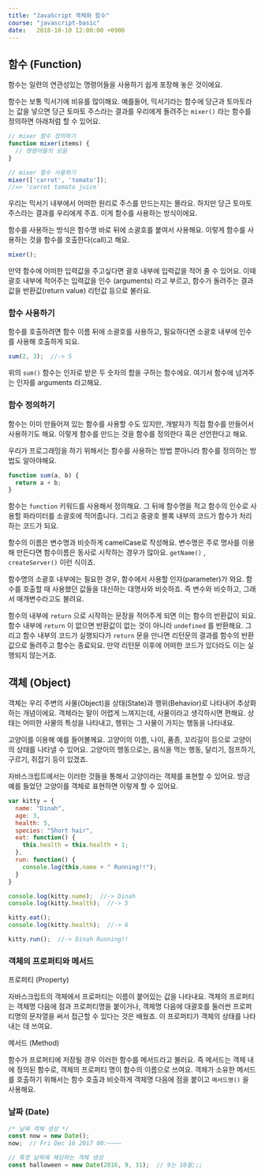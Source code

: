 ```yaml
---
title: "JavaScript 객체와 함수"
course: "javascript-basic"
date:   2018-10-10 12:00:00 +0900
---
```






## 함수 (Function)

함수는 일련의 연관성있는 명령어들을 사용하기 쉽게 포장해 놓은 것이에요. 

함수는 보통 믹서기에 비유를 많이해요. 예를들어, 믹서기라는 함수에 당근과 토마토라는 값을 넣으면 당근 토마토 주스라는 결과를 우리에게 돌려주는 `mixer()` 라는 함수를 정의하면 아래처럼 할 수 있어요.

```js
// mixer 함수 정의하기
function mixer(items) {
  // 명령어들의 모음
}

// mixer 함수 사용하기
mixer(['carrot', 'tomato']);
//=> 'carrot tomato juice'
```

우리는 믹서기 내부에서 어떠한 원리로 주스를 만드는지는 몰라요. 하지만 당근 토마토 주스라는 결과를 우리에게 주죠. 이게 함수를 사용하는 방식이에요.

함수를 사용하는 방식은 함수명 바로 뒤에 소괄호를 붙여서 사용해요. 이렇게 함수를 사용하는 것을 함수를 호출한다(call)고 해요.

```js
mixer();
```

만약 함수에 어떠한 입력값을 주고싶다면 괄호 내부에 입력값을 적어 줄 수 있어요. 이때 괄호 내부에 적어주는 입력값을 인수 (arguments) 라고 부르고, 함수가 돌려주는 결과값을 반환값(return value) 리턴값 등으로 불러요.



### 함수 사용하기

함수를 호출하려면 함수 이름 뒤에 소괄호를 사용하고, 필요하다면 소괄호 내부에 인수를 사용해 호출하게 되요.

```js
sum(2, 3);  //-> 5
```

위의 `sum()` 함수는 인자로 받은 두 숫자의 합을 구하는 함수에요. 여기서 함수에 넘겨주는 인자를 arguments 라고해요.



### 함수 정의하기

함수는 이미 만들어져 있는 함수를 사용할 수도 있지만, 개발자가 직접 함수를 만들어서 사용하기도 해요. 이렇게 함수를 만드는 것을 함수를 정의한다 혹은 선언한다고 해요.

우리가 프로그래밍을 하기 위해서는 함수를 사용하는 방법 뿐아니라 함수를 정의하는 방법도 알아야해요.

```js
function sum(a, b) {
  return a + b;
}
```

함수는 `function` 키워드를 사용해서 정의해요. 그 뒤에 함수명을 적고 함수의 인수로 사용할 파라미터를 소괄호에 적어줍니다. 그리고 중괄호 블록 내부의 코드가 함수가 처리하는 코드가 되요.

함수의 이름은 변수명과 비슷하게 camelCase로 작성해요. 변수명은 주로 명사를 이용해 만든다면 함수이름은 동사로 시작하는 경우가 많아요. `getName()` , `createServer()` 이런 식이죠.

함수명의 소괄호 내부에는 필요한 경우, 함수에서 사용할 인자(parameter)가 와요. 함수를 호출할 때 사용했던 값들을 대신하는 대명사와 비슷하죠. 즉 변수와 비슷하고, 그래서 매개변수라고도 불려요.

함수의 내부에 `return` 으로 시작하는 문장을 적어주게 되면 이는 함수의 반환값이 되요. 함수 내부에 `return` 이 없으면 반환값이 없는 것이 아니라 `undefined` 를 반환해요. 그리고 함수 내부의 코드가 실행되다가 `return` 문을 만나면 리턴문의 결과를 함수의 반환값으로 돌려주고 함수는 종료되요. 만약 리턴문 이후에 어떠한 코드가 있더라도 이는 실행되지 않는거죠.





## 객체 (Object)

객체는 우리 주변의 사물(Object)을 상태(State)과 행위(Behavior)로 나타내어 추상화하는 개념이에요. 객체라는 말이 어렵게 느껴지는데, 사물이라고 생각하시면 편해요. 상태는 어떠한 사물의 특성을 나타내고, 행위는 그 사물이 가지는 행동을 나타내요. 

고양이를 이용해 예를 들어볼께요. 고양이의 이름, 나이, 품종, 꼬리길이 등으로 고양이의 상태를 나타낼 수 있어요. 고양이의 행동으로는, 음식을 먹는 행동, 달리기, 점프하기, 구르기, 쥐잡기 등이 있겠죠.

자바스크립트에서는 이러한 것들을 통해서 고양이라는 객체를 표현할 수 있어요. 방금 예를 들었던 고양이를 객체로 표현하면 이렇게 할 수 있어요.

```js
var kitty = {
  name: "Dinah",
  age: 3,
  health: 5,
  species: "Short hair",
  eat: function() {
    this.health = this.health + 1;
  },
  run: function() {
    console.log(this.name + " Running!!");
  }
}

console.log(kitty.name);  //-> Dinah
console.log(kitty.health);  //-> 5

kitty.eat();
console.log(kitty.health);  //-> 6

kitty.run();  //-> Dinah Running!!
```



### 객체의 프로퍼티와 메서드

프로퍼티 (Property)

자바스크립트의 객체에서 프로퍼티는 이름이 붙어있는 값을 나타내요. 객체의 프로퍼티는 객체명 다음에 점과 프로퍼티명을 붙이거나, 객체명 다음에 대괄호를 둘러싼 프로퍼티명의 문자열을 써서 접근할 수 있다는 것은 배웠죠. 이 프로퍼티가 객체의 상태를 나타내는 데 쓰여요.

메서드 (Method)

함수가 프로퍼티에 저장될 경우 이러한 함수를 메서드라고 불러요. 즉 메서드는 객체 내에 정의된 함수로, 객체의 프로퍼티 명이 함수의 이름으로 쓰여요. 객체가 소유한 메서드를 호출하기 위해서는 함수 호출과 비슷하게 객체명 다음에 점을 붙이고 `메서드명()` 을 사용해요.





### 날짜 (Date)

```js
/* 날짜 객체 생성 */
const now = new Date();
now;  // Fri Dec 16 2017 00:~~~~

// 특정 날짜에 해당하는 객체 생성
const halloween = new Date(2016, 9, 31);  // 9는 10월;;;
```



